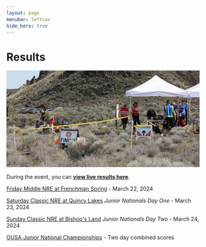 ```yaml
---
layout: page
menubar: leftnav
hide_hero: true
---
```


# Results

![Finish and Download Tents](/assets/img/results.jpg)

<div class="notification is-info is-light">
During the event, you can <a href="https://losttimeorienteering.nfshost.com/"><strong>view live results here</strong></a>.
</div>

[Friday Middle NRE at Frenchman Spring](/results/results-friday) - March 22, 2024

[Saturday Classic NRE at Quincy Lakes](/results/results-saturday) *Junior Nationals Day One* - March 23, 2024 

[Sunday Classic NRE at Bishop's Land](/results/results-sunday) *Junior Nationals Day Two* - March 24, 2024

[OUSA Junior National Championships](/results/results-jn) - Two day combined scores